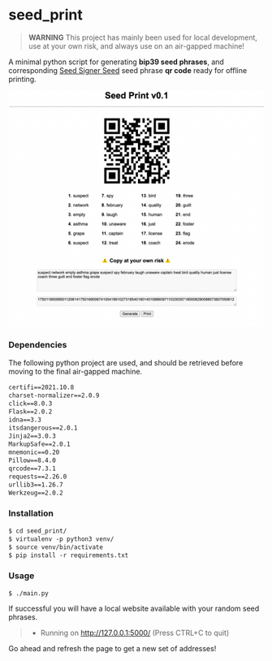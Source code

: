 # seed_print

> **WARNING** This project has mainly been used for local development, use at your own risk, and always use on an air-gapped machine!

A minimal python script for generating **bip39 seed phrases**, and corresponding [Seed Signer Seed](https://github.com/SeedSigner/seedsigner) seed phrase **qr code** ready for offline printing.

![screenshot](/examples/screenshoot_v1.png)

### Dependencies

The following python project are used, and should be retrieved
before moving to the final air-gapped machine.

```
certifi==2021.10.8
charset-normalizer==2.0.9
click==8.0.3
Flask==2.0.2
idna==3.3
itsdangerous==2.0.1
Jinja2==3.0.3
MarkupSafe==2.0.1
mnemonic==0.20
Pillow==8.4.0
qrcode==7.3.1
requests==2.26.0
urllib3==1.26.7
Werkzeug==2.0.2
```

### Installation

```
$ cd seed_print/
$ virtualenv -p python3 venv/
$ source venv/bin/activate
$ pip install -r requirements.txt
```

### Usage

```
$ ./main.py
```

If successful you will have a local website available with your
random seed phrases.


> * Running on http://127.0.0.1:5000/ (Press CTRL+C to quit)

Go ahead and refresh the page to get a new set of addresses!
